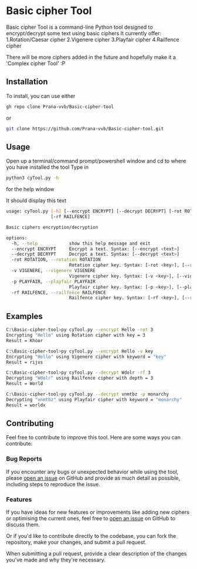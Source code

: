 # Basic cipher Tool

Basic cipher Tool is a command-line Python tool designed to encrypt/decrypt some text using basic ciphers
It currently offer:
1.Rotation/Caesar cipher
2.Vigenere cipher
3.Playfair cipher
4.Railfence cipher

There will be more ciphers added in the future and hopefully make it a 'Complex cipher Tool' :P

## Installation

To install, you can use either

```bash
gh repo clone Prana-vvb/Basic-cipher-tool
```
or
```bash
git clone https://github.com/Prana-vvb/Basic-cipher-tool.git
```

## Usage

Open up a terminal/command prompt/powershell window and cd to where you have installed the tool
Type in 
```bash
python3 cyTool.py -h
```
for the help window

It should display this text

```bash
usage: cyTool.py [-h] [--encrypt ENCRYPT] [--decrypt DECRYPT] [-rot ROTATION] [-v VIGENERE] [-p PLAYFAIR]
                 [-rf RAILFENCE]

Basic ciphers encryption/decryption

options:
  -h, --help            show this help message and exit
  --encrypt ENCRYPT     Encrypt a text. Syntax: [--encrypt <text>]
  --decrypt DECRYPT     Decrypt a text. Syntax: [--decrypt <text>]
  -rot ROTATION, --rotation ROTATION
                        Rotation cipher key. Syntax: [-rot <key>], [--rotation <key>]
  -v VIGENERE, --vigenere VIGENERE
                        Vigenere cipher key. Syntax: [-v <key>], [--vigenere <key>]
  -p PLAYFAIR, --playfair PLAYFAIR
                        Playfair cipher key. Syntax: [-p <key>], [--playfair <key>]
  -rf RAILFENCE, --railfence RAILFENCE
                        Railfence cipher key. Syntax: [-rf <key>], [--railfence <key>]
```

## Examples

```bash
C:\Basic-cipher-tool>py cyTool.py --encrypt Hello -rot 3
Encrypting "Hello" using Rotation cipher with key = 3
Result = Khoor

C:\Basic-cipher-tool>py cyTool.py --encrypt Hello -v key
Encrypting "Hello" using Vigenere cipher with keyword = "key"
Result = rijvs

C:\Basic-cipher-tool>py cyTool.py --decrypt Wdolr -rf 3
Decrypting "Wdolr" using Railfence cipher with depth = 3
Result = World

C:\Basic-cipher-tool>py cyTool.py --decrypt vnmtbz -p monarchy
Decrypting "vnmtbz" using Playfair cipher with keyword = "monarchy"
Result = worldx
```

## Contributing

Feel free to contribute to improve this tool. Here are some ways you can contribute:

### Bug Reports

If you encounter any bugs or unexpected behavior while using the tool, please [open an issue](https://github.com/Prana-vvb/Basic-cipher-tool/issues) on GitHub and provide as much detail as possible, including steps to reproduce the issue.

### Features

If you have ideas for new features or improvements like adding new ciphers or optimising the current ones, feel free to [open an issue](https://github.com/Prana-vvb/Basic-cipher-tool/issues) on GitHub to discuss them.

Or if you'd like to contribute directly to the codebase, you can fork the repository, make your changes, and submit a pull request.

When submitting a pull request, provide a clear description of the changes you've made and why they're necessary.

